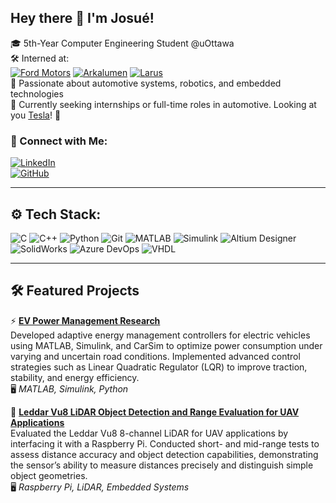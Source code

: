 ## Hey there 👋 I'm Josué!

🎓 5th-Year Computer Engineering Student @uOttawa  
🛠️ Interned at:  
[![Ford Motors](https://img.shields.io/badge/Ford-Embedded_Systems-blue?style=flat&logo=ford&logoColor=white)](https://fr.ford.ca/)
[![Arkalumen](https://img.shields.io/badge/Arkalumen-Control_Loops_&_Hardware-orange?style=flat)](https://arkalumen.com)
[![Larus](https://img.shields.io/badge/Larus_Technologies-LLM_Research-green?style=flat)](https://www.larus.com/)  
🚗 Passionate about automotive systems, robotics, and embedded technologies  
🌱 Currently seeking internships or full-time roles in automotive. Looking at you [Tesla](https://www.tesla.com/careers)! 👀


### 🔗 Connect with Me:
[![LinkedIn](https://img.shields.io/badge/LinkedIn-Connect-blue?style=for-the-badge&logo=linkedin)](https://www.linkedin.com/in/jdazogbo/)  
[![GitHub](https://img.shields.io/badge/GitHub-Visit-black?style=for-the-badge&logo=github)](https://github.com/JDazogbo)  

---

## ⚙️ Tech Stack:
![C](https://img.shields.io/badge/C-00599C?style=for-the-badge&logo=c&logoColor=white)
![C++](https://img.shields.io/badge/C++-004482?style=for-the-badge&logo=c%2B%2B&logoColor=white)
![Python](https://img.shields.io/badge/Python-3776AB?style=for-the-badge&logo=python&logoColor=white)
![Git](https://img.shields.io/badge/Git-F05032?style=for-the-badge&logo=git&logoColor=white)
![MATLAB](https://img.shields.io/badge/MATLAB-orange?style=for-the-badge&logo=mathworks&logoColor=white)
![Simulink](https://img.shields.io/badge/Simulink-blue?style=for-the-badge&logo=mathworks&logoColor=white)
![Altium Designer](https://img.shields.io/badge/Altium_Designer-FFDE00?style=for-the-badge&logo=altiumdesigner&logoColor=black)
![SolidWorks](https://img.shields.io/badge/SolidWorks-ED1C24?style=for-the-badge&logo=dassaultsystemes&logoColor=white)
![Azure DevOps](https://img.shields.io/badge/Azure_DevOps-0078D7?style=for-the-badge&logo=azuredevops&logoColor=white)
![VHDL](https://img.shields.io/badge/VHDL-3671A7?style=for-the-badge&logo=hdl&logoColor=white)


---

## 🛠️ Featured Projects


⚡ [**EV Power Management Research**](https://github.com/JDazogbo/VehicleControl)  
Developed adaptive energy management controllers for electric vehicles using MATLAB, Simulink, and CarSim to optimize power consumption under varying and uncertain road conditions. Implemented advanced control strategies such as Linear Quadratic Regulator (LQR) to improve traction, stability, and energy efficiency.  
🖥 *MATLAB, Simulink, Python*

🔦 [**Leddar Vu8 LiDAR Object Detection and Range Evaluation for UAV Applications**](https://github.com/CARG-uOttawa/Leddar)  
Evaluated the Leddar Vu8 8-channel LiDAR for UAV applications by interfacing it with a Raspberry Pi. Conducted short- and mid-range tests to assess distance accuracy and object detection capabilities, demonstrating the sensor’s ability to measure distances precisely and distinguish simple object geometries.  
🖥 *Raspberry Pi, LiDAR, Embedded Systems*  

